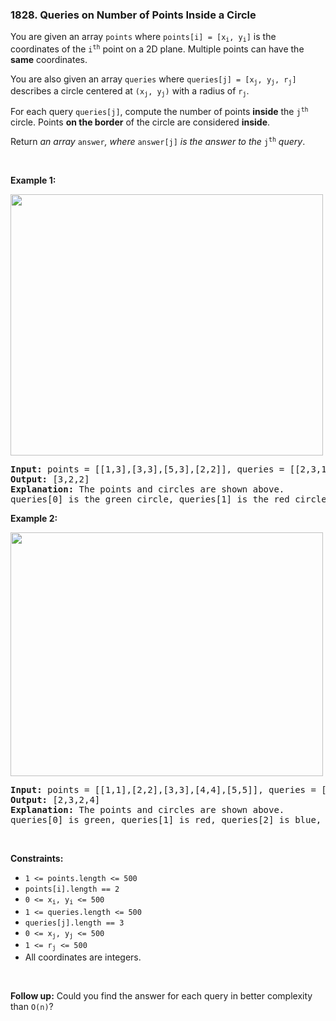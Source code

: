 <h3 align="left"> 1828. Queries on Number of Points Inside a Circle</h3>
<div><p>You are given an array <code>points</code> where <code>points[i] = [x<sub>i</sub>, y<sub>i</sub>]</code> is the coordinates of the <code>i<sup>th</sup></code> point on a 2D plane. Multiple points can have the <strong>same</strong> coordinates.</p>

<p>You are also given an array <code>queries</code> where <code>queries[j] = [x<sub>j</sub>, y<sub>j</sub>, r<sub>j</sub>]</code> describes a circle centered at <code>(x<sub>j</sub>, y<sub>j</sub>)</code> with a radius of <code>r<sub>j</sub></code>.</p>

<p>For each query <code>queries[j]</code>, compute the number of points <strong>inside</strong> the <code>j<sup>th</sup></code> circle. Points <strong>on the border</strong> of the circle are considered <strong>inside</strong>.</p>

<p>Return <em>an array </em><code>answer</code><em>, where </em><code>answer[j]</code><em> is the answer to the </em><code>j<sup>th</sup></code><em> query</em>.</p>

<p>&nbsp;</p>
<p><strong>Example 1:</strong></p>
<img alt="" src="https://assets.leetcode.com/uploads/2021/03/25/chrome_2021-03-25_22-34-16.png" style="width: 500px; height: 418px;">
<pre><strong>Input:</strong> points = [[1,3],[3,3],[5,3],[2,2]], queries = [[2,3,1],[4,3,1],[1,1,2]]
<strong>Output:</strong> [3,2,2]
<b>Explanation: </b>The points and circles are shown above.
queries[0] is the green circle, queries[1] is the red circle, and queries[2] is the blue circle.
</pre>

<p><strong>Example 2:</strong></p>
<img alt="" src="https://assets.leetcode.com/uploads/2021/03/25/chrome_2021-03-25_22-42-07.png" style="width: 500px; height: 390px;">
<pre><strong>Input:</strong> points = [[1,1],[2,2],[3,3],[4,4],[5,5]], queries = [[1,2,2],[2,2,2],[4,3,2],[4,3,3]]
<strong>Output:</strong> [2,3,2,4]
<b>Explanation: </b>The points and circles are shown above.
queries[0] is green, queries[1] is red, queries[2] is blue, and queries[3] is purple.
</pre>

<p>&nbsp;</p>
<p><strong>Constraints:</strong></p>

<ul>
	<li><code>1 &lt;= points.length &lt;= 500</code></li>
	<li><code>points[i].length == 2</code></li>
	<li><code>0 &lt;= x<sub>​​​​​​i</sub>, y<sub>​​​​​​i</sub> &lt;= 500</code></li>
	<li><code>1 &lt;= queries.length &lt;= 500</code></li>
	<li><code>queries[j].length == 3</code></li>
	<li><code>0 &lt;= x<sub>j</sub>, y<sub>j</sub> &lt;= 500</code></li>
	<li><code>1 &lt;= r<sub>j</sub> &lt;= 500</code></li>
	<li>All coordinates are integers.</li>
</ul>

<p>&nbsp;</p>
<p><strong>Follow up:</strong> Could you find the answer for each query in better complexity than <code>O(n)</code>?</p>
</div>